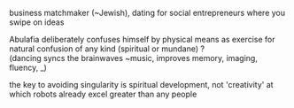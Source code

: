 business matchmaker (~Jewish), dating for social entrepreneurs where you swipe on ideas  
  
Abulafia deliberately confuses himself by physical means as exercise for natural confusion of any kind (spiritual or mundane) ?  
(dancing syncs the brainwaves ~music, improves memory, imaging, fluency, _)  
  
the key to avoiding singularity is spiritual development, not 'creativity' at which robots already excel greater than any people  
  